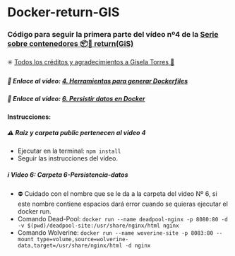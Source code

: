 # Docker-return-GIS
### Código para seguir la primera parte del vídeo nº4 de la [Serie sobre contenedores 📦🐳 return(GiS)](https://www.youtube.com/watch?v=SpMdQRGGwRE&list=PLO9JpmNAsqM6PxlmKj6kfX-a8WwZJnwD9)
 ✳️ [Todos los créditos y agradecimientos a Gisela Torres 💐](https://www.youtube.com/@returngis) 
##### 🔗 Enlace al vídeo: [4. Herramientas para generar Dockerfiles](https://www.youtube.com/watch?v=hZQA51uoHAU)
##### 🔗 Enlace al vídeo: [6. Persistir datos en Docker](https://www.youtube.com/watch?v=-PVExF6XRik)

#### Instrucciones:
#####  ⚠️ Raiz y carpeta public pertenecen al video 4 
  - Ejecutar en la terminal: `npm install`
  - Seguir las instrucciones del vídeo.
#####  ℹ️ Video 6: Carpeta 6-Persistencia-datos
  - ⛔️ Cuidado con el nombre que se le da a la carpeta del video Nº 6, si este nombre contiene espacios dará error cuando se quieras ejecutar el docker run.
  - Comando Dead-Pool: `docker run --name deadpool-nginx -p 8080:80 -d -v $(pwd)/deadpool-site:/usr/share/nginx/html nginx`
  - Comando Wolverine: `docker run --name woverine-site -p 8083:80 --mount type=volume,source=wolverine-data,target=/usr/share/nginx/html -d nginx`
